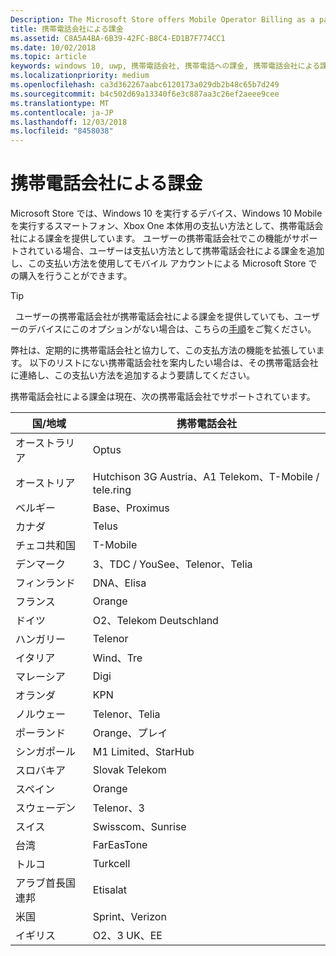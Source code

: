 ```yaml
---
Description: The Microsoft Store offers Mobile Operator Billing as a payment method for mobile operators who support this capability.
title: 携帯電話会社による課金
ms.assetid: C8A5A4BA-6B39-42FC-B8C4-ED1B7F774CC1
ms.date: 10/02/2018
ms.topic: article
keywords: windows 10, uwp, 携帯電話会社, 携帯電話への課金, 携帯電話会社による課金
ms.localizationpriority: medium
ms.openlocfilehash: ca3d362267aabc6120173a029db2b48c65b7d249
ms.sourcegitcommit: b4c502d69a13340f6e3c887aa3c26ef2aeee9cee
ms.translationtype: MT
ms.contentlocale: ja-JP
ms.lasthandoff: 12/03/2018
ms.locfileid: "8458038"
---
```

# <a name="mobile-operator-billing"></a>携帯電話会社による課金


Microsoft Store では、Windows 10 を実行するデバイス、Windows 10 Mobile を実行するスマートフォン、Xbox One 本体用の支払い方法として、携帯電話会社による課金を提供しています。 ユーザーの携帯電話会社でこの機能がサポートされている場合、ユーザーは支払い方法として携帯電話会社による課金を追加し、この支払い方法を使用してモバイル アカウントによる Microsoft Store での購入を行うことができます。

> [!TIP]
>  ユーザーの携帯電話会社が携帯電話会社による課金を提供していても、ユーザーのデバイスにこのオプションがない場合は、こちらの[手順](http://go.microsoft.com/fwlink/p/?LinkId=523993)をご覧ください。

弊社は、定期的に携帯電話会社と協力して、この支払方法の機能を拡張しています。 以下のリストにない携帯電話会社を案内したい場合は、その携帯電話会社に連絡し、この支払い方法を追加するよう要請してください。

携帯電話会社による課金は現在、次の携帯電話会社でサポートされています。

| 国/地域  | 携帯電話会社                 |
|-----------------|----------------------------------|
| オーストラリア       | Optus                            |
| オーストリア         | Hutchison 3G Austria、A1 Telekom、T-Mobile / tele.ring  |
| ベルギー         | Base、Proximus                   |
| カナダ          | Telus                            |
| チェコ共和国  | T-Mobile                         |
| デンマーク         | 3、TDC / YouSee、Telenor、Telia  |
| フィンランド         | DNA、Elisa                       |
| フランス          | Orange                           |
| ドイツ         | O2、Telekom Deutschland          |
| ハンガリー         | Telenor                          |
| イタリア           | Wind、Tre                        |
| マレーシア        | Digi                             |
| オランダ     | KPN                              |
| ノルウェー          | Telenor、Telia                   |
| ポーランド          | Orange、プレイ                     |
| シンガポール       | M1 Limited、StarHub              |
| スロバキア        | Slovak Telekom                   |
| スペイン           | Orange                           |
| スウェーデン          | Telenor、3                       |
| スイス     | Swisscom、Sunrise                |
| 台湾          | FarEasTone                       |
| トルコ          | Turkcell                         |
| アラブ首長国連邦 | Etisalat                    |
| 米国   | Sprint、Verizon                  |
| イギリス  | O2、3 UK、EE                     |

 



 


 

 




